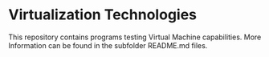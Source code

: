 # Virtualization Technologies

This repository contains programs testing Virtual Machine capabilities. More Information can be found in the subfolder README.md files.
